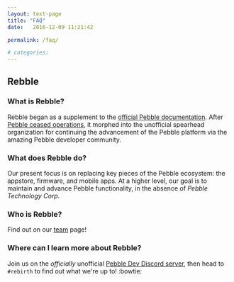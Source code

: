 ```yaml
---
layout: text-page
title: "FAQ"
date:   2016-12-09 11:21:42

permalink: /faq/

# categories:
---
```


## Rebble

### What is Rebble?

Rebble began as a supplement to the [official Pebble documentation](https://developer.pebble.com/).  After [Pebble ceased operations](https://blog.getpebble.com/2016/12/07/fitbit/), it morphed into the unofficial spearhead organization for continuing the advancement of the Pebble platform via the amazing Pebble developer community.  

### What does Rebble do?

Our present focus is on replacing key pieces of the Pebble ecosystem: the appstore, firmware, and mobile apps.  At a higher level, our goal is to maintain and advance Pebble functionality, in the absence of *Pebble Technology Corp*.  

### Who is Rebble?

Find out on our [team](/team) page!  

### Where can I learn more about Rebble?

Join us on the *officially* unofficial [Pebble Dev Discord server](http://discord.gg/aRUAYFN), then head to `#rebirth` to find out what we're up to! :bowtie:  
